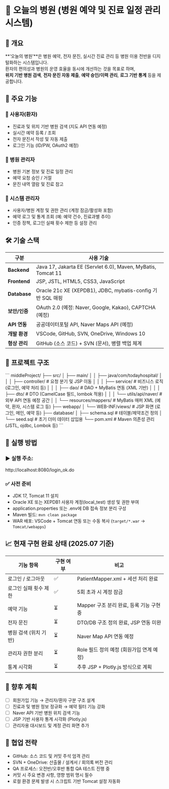 # 🏥 오늘의 병원 (병원 예약 및 진료 일정 관리 시스템)

## 📌 개요

**‘오늘의 병원’**은 병원 예약, 전자 문진, 실시간 진료 관리 등 병원 이용 전반을 디지털화하는 시스템입니다.  
환자의 편의성과 병원의 운영 효율을 동시에 개선하는 것을 목표로 하며,  
**위치 기반 병원 검색**, **전자 문진 자동 제출**, **예약 승인/이력 관리**, **로그 기반 통계** 등을 제공합니다.

## 🎯 주요 기능

### 👤 사용자(환자)
- 진료과 및 위치 기반 병원 검색 (지도 API 연동 예정)
- 실시간 예약 등록 / 조회
- 전자 문진서 작성 및 자동 제출
- 로그인 기능 (ID/PW, OAuth2 예정)

### 🏥 병원 관리자
- 병원 기본 정보 및 진료 일정 관리
- 예약 요청 승인 / 거절
- 문진 내역 열람 및 진료 참고

### 🔐 시스템 관리자
- 사용자/병원 계정 및 권한 관리 (계정 잠금/활성화 포함)
- 예약 로그 및 통계 조회 (예: 예약 건수, 진료과별 추이)
- 인증 정책, 로그인 실패 횟수 제한 등 설정 관리

## 🛠 기술 스택

| 구분       | 사용 기술 |
|------------|-----------|
| **Backend** | Java 17, Jakarta EE (Servlet 6.0), Maven, MyBatis, Tomcat 11 |
| **Frontend** | JSP, JSTL, HTML5, CSS3, JavaScript |
| **Database** | Oracle 21c XE (XEPDB1), JDBC, mybatis-config 기반 SQL 매핑 |
| **보안/인증** | OAuth 2.0 (예정: Naver, Google, Kakao), CAPTCHA (예정) |
| **API 연동** | 공공데이터포털 API, Naver Maps API (예정) |
| **개발 환경** | VSCode, GitHub, SVN, OneDrive, Windows 10 |
| **형상 관리** | GitHub (소스 코드) + SVN (문서), 병렬 백업 체계 |

## 📁 프로젝트 구조

\`\`\`
middleProject/
├── src/
│   ├── main/
│   │   ├── java/com/todayhospital/
│   │   │   ├── controller/        # 요청 분기 및 JSP 이동
│   │   │   ├── service/           # 비즈니스 로직 (로그인, 예약 처리 등)
│   │   │   ├── dao/               # DAO + MyBatis 연동 (XML 기반)
│   │   │   ├── dto/               # DTO (CamelCase 필드, lombok 적용)
│   │   │   └── utils/api/naver/   # 외부 API 연동 예정 공간
│   │   └── resources/mappers/     # MyBatis 매퍼 XML (예약, 환자, 시스템 로그 등)
├── webapp/
│   └── WEB-INF/views/             # JSP 화면 (로그인, 메인, 예약 등)
├── database/
│   ├── schema.sql                 # 테이블/제약조건 정의
│   └── seed.sql                   # 초기 더미 데이터 삽입용
└── pom.xml                        # Maven 의존성 관리 (JSTL, ojdbc, Lombok 등)
\`\`\`

## 🚀 실행 방법

### ▶️ 실행 주소:
http://localhost:8080/login_ok.do

### ✅ 사전 준비
- JDK 17, Tomcat 11 설치
- Oracle XE 또는 XEPDB1 사용자 계정(local_test) 생성 및 권한 부여
- application.properties 또는 .env에 DB 접속 정보 분리 구성
- Maven 빌드: `mvn clean package`
- WAR 배포: VSCode + Tomcat 연동 또는 수동 복사 (`target/*.war` → `Tomcat/webapps`)

## 📈 현재 구현 완료 상태 (2025.07 기준)

| 기능 항목             | 구현 여부 | 비고 |
|----------------------|-----------|------|
| 로그인 / 로그아웃    | ✅        | PatientMapper.xml + 세션 처리 완료 |
| 로그인 실패 횟수 제한 | ✅        | 5회 초과 시 계정 잠금 |
| 예약 기능             | ⏳        | Mapper 구조 분리 완료, 등록 기능 구현 중 |
| 전자 문진             | ⏳        | DTO/DB 구조 정의 완료, JSP 연동 미완 |
| 병원 검색 (위치 기반) | ⏳        | Naver Map API 연동 예정 |
| 관리자 권한 분리      | ⏳        | Role 필드 정의 예정 (회원가입 연계 예정) |
| 통계 시각화           | ⏳        | 추후 JSP + Plotly.js 방식으로 계획 |

## 🧭 향후 계획

- [ ] 회원가입 기능 → 관리자/환자 구분 구조 설계
- [ ] 진료과 및 병원 정보 정규화 → 예약 필터 기능 강화
- [ ] Naver API 기반 병원 위치 검색 기능
- [ ] JSP 기반 사용자 통계 시각화 (Plotly.js)
- [ ] 관리자용 대시보드 및 계정 관리 화면 추가

## 🤝 협업 전략

- GitHub: 소스 코드 및 커밋 주석 엄격 관리
- SVN + OneDrive: 산출물 / 설계서 / 회의록 버전 관리
- QA 프로세스: 오전반/오후반 통합 QA 테스트 진행 중
- 커밋 시 주요 변경 사항, 영향 범위 명시 필수
- 로컬 환경 문제 발생 시 스크립트 기반 Tomcat 설정 자동화